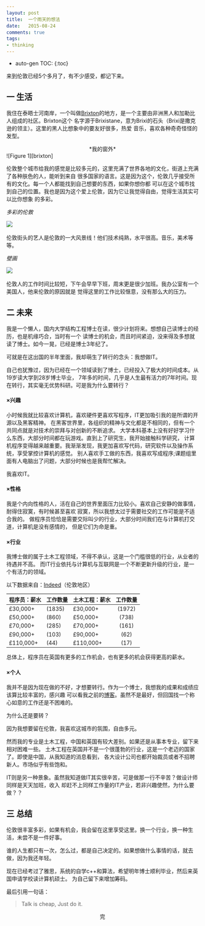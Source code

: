 ```yaml
---
layout: post
title:  一个雨天的想法
date:   2015-08-24
comments: true
tags:
- thinking
---
```


* auto-gen TOC:
{:toc}

来到伦敦已经5个多月了，有不少感受，都记下来。

## 一  生活

我住在泰晤士河南岸，一个叫做[Brixton][1]的地方，是一个主要由非洲黑人和加勒比人组成的社区。Brixton这个
名字源于Brixistane，意为Brixi的石头（Brixi是撒克逊的领主）。这里的黑人比想象中的要友好很多，热爱
音乐，喜欢各种奇奇怪怪的发型。

<center>*我的窗外*</center>
![Figure 1][brixton]

伦敦整个城市给我的感觉是比较多元的，这里充满了世界各地的文化，街道上充满了各种肤色的人，能听到来自
很多国家的语言。这是因为这个，伦敦几乎接受所有的文化。每一个人都能找到自己想要的东西，如果你想你都
可以在这个城市找到自己的位置。我也是因为这个爱上伦敦，因为它让我觉得自由，觉得生活其实可以比你想象
的多彩。

*多彩的伦敦*

![][2]

伦敦街头的艺人是伦敦的一大风景线！他们技术纯熟，水平很高。音乐，美术等等。

*壁画*

![][3]

伦敦人的工作时间比较短，下午会早早下班，周末更是很少加班。我办公室有一个美国人，他来伦敦的原因就是
觉得这里的工作比较惬意，没有那么大的压力。

## 二 未来

我是一个懒人，国内大学结构工程博士在读，很少计划将来。想想自己读博士的经历，也是机缘巧合，当时有一个
读博士的机会，而且时间紧迫，没来得及多想就读了博士。如今一晃，已经是博士3年纪了。

可就是在这出国的半年里面，我却萌生了转行的念头：我想做IT。

自己也犹豫过，因为已经在一个领域读到了博士，已经投入了极大的时间成本。从19岁读大学到28岁博士毕业，
7年多的时间，几乎是人生最有活力的7年时间。现在转行，其实毫无优势科研。可是我为什么要转行？

#### ×兴趣

小时候我就比较喜欢计算机，喜欢硬件更喜欢写程序，IT更加吸引我的是所谓的开源以及黑客精神。
在黑客世界里，各组织的精神与文化都是不相同的，但有一个共同点就是对技术的崇拜与对创新的不断追求。
大学本科基本上没有好好学习什么东西，大部分时间都在玩游戏。直到上了研究生，我开始接触科学研究，
计算机程序变得越来越重要。我渐渐发现，我更加喜欢写代码，研究软件以及操作系统，享受掌控计算机的感觉。
别人喜欢手工做的东西，我喜欢写成程序;课题组里面有人电脑出了问题，大部分时候也是我帮忙解决。

我喜欢IT。

#### ×性格

我是个内向性格的人，活在自己的世界里面压力比较小。喜欢自己安静的做事情，耐得住寂寞，有时候甚至喜欢
寂寞，所以我想太过于需要社交的工作可能是不适合我的。
做程序员恰恰是需要交际叫少的行业，大部分时间我们在与计算机打交道，计算机是没有感情的，
但是它们为命是重。

#### ×行业

我博士做的属于土木工程领域，不得不承认，这是一个门槛很低的行业，从业者的待遇并不高。
而IT行业依托与计算机与互联网是一个不断更新升级的行业，是一个有活力的领域。

以下数据来自：[Indeed](http://www.indeed.co.uk/)（伦敦地区）

| 程序员：薪水     | 工作数量       | 土木工程：薪水| 工作数量|
| :-------------  |:-------------| ----------- |:------:|
|£30,000+  |(1835)|£30,000+ | (1972)|
|£50,000+ |(860) |£50,000+ |(738)|
|£70,000+ |(285) |£70,000+ |(161)|
|£90,000+ |(103) |£90,000+ |(62)|
|£110,000+|(44)  |£110,000+| (17)|

总体上，程序员在英国有更多的工作机会，也有更多的机会获得更高的薪水。

#### ×个人

我并不是因为现在做的不好，才想要转行。作为一个博士，我想我的成果和成绩应该算比较丰富的，感兴趣
可以看我之前的[博客][4]。虽然不是最好，但回国找一个称心如意的工作还是不困难的。

为什么还是要转？

因为我想要留在伦敦，我喜欢这城市的氛围，自由多元。

然而我的专业是土木工程，中国和英国有较大差别。如果还是从事本专业，留下来相对困难一些。
土木工程在英国并不是一个很蓬勃的行业，这是一个老迈的国家了。即使是中国，从我知道的消息看到，
各大设计公司也都开始裁员或者不招聘新人。市场似乎有些饱和。

IT则是另一种景象。虽然我知道做IT其实很辛苦，可是做那一行不辛苦？做设计师同样是天天加班，收入
却赶不上同样工作量的IT产业，若非兴趣使然，为什么要做？？

## 三 总结

伦敦很丰富多彩，如果有机会，我会留在这里享受这里。换一个行业，换一种生活，未尝不是一件好事。

谁的人生都只有一次，怎么过，都是自己决定的。如果想做什么事情的话，就去做，因为我还年轻。

现在已经考过了雅思，系统的自学c++和算法，希望明年博士顺利毕业，然后来英国申请学校读计算机硕士。
为自己留下来增加筹码。

最后引用一句话：

> Talk is cheap, Just do it.

<center>完</center>

[brixton]:/images/brixton.jpg
[1]: https://en.wikipedia.org/wiki/Brixton
[2]: http://i.dailymail.co.uk/i/pix/2014/08/21/1408588914746_wps_1_Pedestrians_walk_through_.jpg
[3]: http://londonbeep.com/wp-content/uploads/2015/02/London-Street-Art-Design-3.jpg
[4]: http://wangzhetju.wix.com/wangzhe
